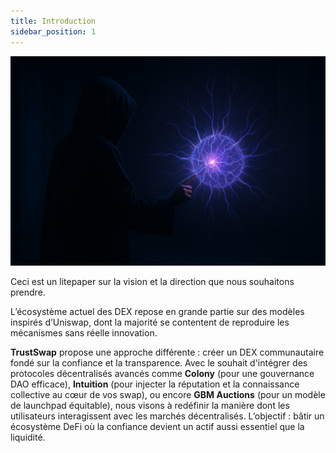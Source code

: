 ```yaml
---
title: Introduction
sidebar_position: 1
---
```


![Docs Intro](./img/image-intro.png)



Ceci est un litepaper sur la vision et la direction que nous souhaitons prendre. 

L’écosystème actuel des DEX repose en grande partie sur des modèles inspirés d’Uniswap, dont la majorité se contentent de reproduire les mécanismes sans réelle innovation.

**TrustSwap** propose une approche différente : créer un DEX communautaire fondé sur la confiance et la transparence. Avec le souhait d'intégrer des protocoles décentralisés avancés comme **Colony** (pour une gouvernance DAO efficace), **Intuition** (pour injecter la réputation et la connaissance collective au cœur de vos swap), ou encore **GBM Auctions** (pour un modèle de launchpad équitable), nous visons à redéfinir la manière dont les utilisateurs interagissent avec les marchés décentralisés. 
L’objectif : bâtir un écosystème DeFi où la confiance devient un actif aussi essentiel que la liquidité.
